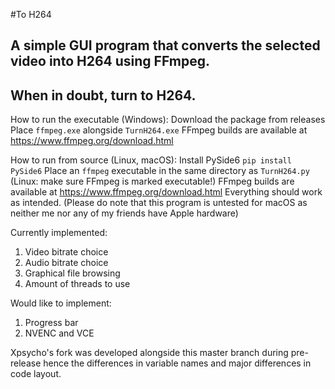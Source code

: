 #To H264
## A simple GUI program that converts the selected video into H264 using FFmpeg.
## When in doubt, turn to H264.

How to run the executable (Windows):
Download the package from releases
Place `ffmpeg.exe` alongside `TurnH264.exe`
FFmpeg builds are available at https://www.ffmpeg.org/download.html

How to run from source (Linux, macOS):
Install PySide6
`pip install PySide6`
Place an `ffmpeg` executable in the same directory as `TurnH264.py`
(Linux: make sure FFmpeg is marked executable!)
FFmpeg builds are available at https://www.ffmpeg.org/download.html
Everything should work as intended.
(Please do note that this program is untested for macOS as neither me nor any of my friends have Apple hardware)

Currently implemented:
1. Video bitrate choice
2. Audio bitrate choice
3. Graphical file browsing
4. Amount of threads to use

Would like to implement:
1. Progress bar
2. NVENC and VCE

Xpsycho's fork was developed alongside this master branch during pre-release hence the differences in variable names and major differences in code layout.
